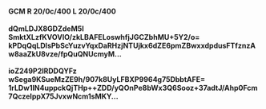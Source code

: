 #### GCM R 20/0c/400 L 20/0c/400
**dQmLDJX8GDZdeM5I**<br/>**SmktXLzfKVOVlO/zkLBAFELoswhfjJGCZbhMU+5Y2/o=**<br/>**kPDqQqLDlsPbScYuzvYqxDaRHzjNTUjkx6dZE6pmZBwxxdpdusFTfznzAw8aaZkU8vze/fpQuQNUcmyM...**<br/><br/>
**ioZ249P2lRDDQYFz**<br/>**wSega9KSueMzZE9h/907k8UyLFBXP9964g75DbbtAFE=**<br/>**1rLDw1IN4uppckQjTHp++ZDD/yQOnPe8bWx3Q6Sooz+37adtJ/Ahp0Fcm7QczeIppX75JvxwNcm1sMKY...**